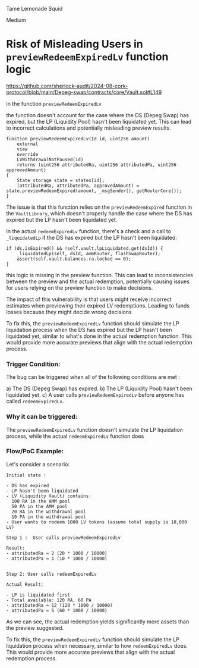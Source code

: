 Tame Lemonade Squid

Medium

# Risk of Misleading Users in `previewRedeemExpiredLv` function logic


https://github.com/sherlock-audit/2024-08-cork-protocol/blob/main/Depeg-swap/contracts/core/Vault.sol#L149

in the function  `previewRedeemExpiredLv`

 the function doesn't account for the case where the DS (Depeg Swap) has expired, but the LP (Liquidity Pool) hasn't been liquidated yet. This can lead to incorrect calculations and potentially misleading preview results.


```solidity
function previewRedeemExpiredLv(Id id, uint256 amount)
    external
    view
    override
    LVWithdrawalNotPaused(id)
    returns (uint256 attributedRa, uint256 attributedPa, uint256 approvedAmount)
{
    State storage state = states[id];
    (attributedRa, attributedPa, approvedAmount) = state.previewRedeemExpired(amount, _msgSender(), getRouterCore());
}
```

The issue is that this function relies on the `previewRedeemExpired` function in the `VaultLibrary`, which doesn't properly handle the case where the DS has expired but the LP hasn't been liquidated yet.

In the actual `redeemExpiredLv` function, there's a check and a call to `_liquidatedLp` if the DS has expired but the LP hasn't been liquidated:

```solidity
if (ds.isExpired() && !self.vault.lpLiquidated.get(dsId)) {
    _liquidatedLp(self, dsId, ammRouter, flashSwapRouter);
    assert(self.vault.balances.ra.locked == 0);
}
```

 this logic is missing in the preview function. This can lead to inconsistencies between the preview and the actual redemption, potentially causing issues for users relying on the preview function to make decisions.

The impact of this vulnerability is that users might receive incorrect estimates when previewing their expired LV redemptions.
Leading to funds losses because they might decide wrong decisions 

To fix this, the `previewRedeemExpiredLv` function should simulate the LP liquidation process when the DS has expired but the LP hasn't been liquidated yet, similar to what's done in the actual redemption function. This would provide more accurate previews that align with the actual redemption process.

### Trigger Condition:

The bug can be triggered when all of the following conditions are met :

   a) The DS (Depeg Swap) has expired.
   b) The LP (Liquidity Pool) hasn't been liquidated yet.
   c) A user calls `previewRedeemExpiredLv` before anyone has called `redeemExpiredLv`.

### Why it can be triggered:

The `previewRedeemExpiredLv` function doesn't simulate the LP liquidation process, while the actual `redeemExpiredLv` function does

### Flow/PoC Example:

Let's consider a scenario:

```solidity
Initial state :

- DS has expired
- LP hasn't been liquidated
- LV (Liquidity Vault) contains:
  100 RA in the AMM pool
  50 PA in the AMM pool
  20 RA in the withdrawal pool
  10 PA in the withdrawal pool
- User wants to redeem 1000 LV tokens (assume total supply is 10,000 LV)

Step 1 :  User calls previewRedeemExpiredLv

Result:
- attributedRa ≈ 2 (20 * 1000 / 10000)
- attributedPa ≈ 1 (10 * 1000 / 10000)


Step 2: User calls redeemExpiredLv

Actual Result:

- LP is liquidated first
- Total available: 120 RA, 60 PA
- attributedRa ≈ 12 (120 * 1000 / 10000)
- attributedPa ≈ 6 (60 * 1000 / 10000)
```

As we can see, the actual redemption yields significantly more assets than the preview suggested.


To fix this, the `previewRedeemExpiredLv` function should simulate the LP liquidation process when necessary, similar to how `redeemExpiredLv` does. This would provide more accurate previews that align with the actual redemption process.
